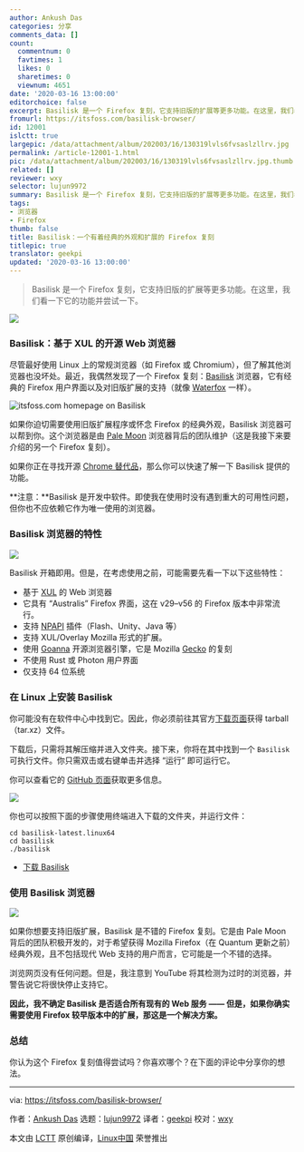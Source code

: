 ```yaml
---
author: Ankush Das
categories: 分享
comments_data: []
count:
  commentnum: 0
  favtimes: 1
  likes: 0
  sharetimes: 0
  viewnum: 4651
date: '2020-03-16 13:00:00'
editorchoice: false
excerpt: Basilisk 是一个 Firefox 复刻，它支持旧版的扩展等更多功能。在这里，我们看一下它的功能并尝试一下。
fromurl: https://itsfoss.com/basilisk-browser/
id: 12001
islctt: true
largepic: /data/attachment/album/202003/16/130319lvls6fvsaslzllrv.jpg
permalink: /article-12001-1.html
pic: /data/attachment/album/202003/16/130319lvls6fvsaslzllrv.jpg.thumb.jpg
related: []
reviewer: wxy
selector: lujun9972
summary: Basilisk 是一个 Firefox 复刻，它支持旧版的扩展等更多功能。在这里，我们看一下它的功能并尝试一下。
tags:
- 浏览器
- Firefox
thumb: false
title: Basilisk：一个有着经典的外观和扩展的 Firefox 复刻
titlepic: true
translator: geekpi
updated: '2020-03-16 13:00:00'
---
```



> 
> Basilisk 是一个 Firefox 复刻，它支持旧版的扩展等更多功能。在这里，我们看一下它的功能并尝试一下。
> 
> 
> 


![](/data/attachment/album/202003/16/130319lvls6fvsaslzllrv.jpg)


### Basilisk：基于 XUL 的开源 Web 浏览器


尽管最好使用 Linux 上的常规浏览器（如 Firefox 或 Chromium），但了解其他浏览器也没坏处。最近，我偶然发现了一个 Firefox 复刻：[Basilisk](https://www.basilisk-browser.org/) 浏览器，它有经典的 Firefox 用户界面以及对旧版扩展的支持（就像 [Waterfox](https://itsfoss.com/waterfox-browser/) 一样）。


![itsfoss.com homepage on Basilisk](/data/attachment/album/202003/16/130043im3hfx588f3n5699.jpg)


如果你迫切需要使用旧版扩展程序或怀念 Firefox 的经典外观，Basilisk 浏览器可以帮到你。这个浏览器是由 [Pale Moon](https://www.palemoon.org) 浏览器背后的团队维护（这是我接下来要介绍的另一个 Firefox 复刻）。


如果你正在寻找开源 [Chrome 替代品](https://itsfoss.com/open-source-browsers-linux/)，那么你可以快速了解一下 Basilisk 提供的功能。


**注意：**Basilisk 是开发中软件。即使我在使用时没有遇到重大的可用性问题，但你也不应依赖它作为唯一使用的浏览器。


### Basilisk 浏览器的特性


![](/data/attachment/album/202003/16/130047sydpf3y6gsbhdfhq.jpg)


Basilisk 开箱即用。但是，在考虑使用之前，可能需要先看一下以下这些特性：


* 基于 [XUL](https://developer.mozilla.org/en-US/docs/Archive/Mozilla/XUL) 的 Web 浏览器
* 它具有 “Australis” Firefox 界面，这在 v29–v56 的 Firefox 版本中非常流行。
* 支持 [NPAPI](https://wiki.mozilla.org/NPAPI) 插件（Flash、Unity、Java 等）
* 支持 XUL/Overlay Mozilla 形式的扩展。
* 使用 [Goanna](https://en.wikipedia.org/wiki/Goanna_(software)) 开源浏览器引擎，它是 Mozilla [Gecko](https://developer.mozilla.org/en-US/docs/Mozilla/Gecko) 的复刻
* 不使用 Rust 或 Photon 用户界面
* 仅支持 64 位系统


### 在 Linux 上安装 Basilisk


你可能没有在软件中心中找到它。因此，你必须前往其官方[下载页面](https://www.basilisk-browser.org/download.shtml)获得 tarball（tar.xz）文件。


下载后，只需将其解压缩并进入文件夹。接下来，你将在其中找到一个 `Basilisk` 可执行文件。你只需双击或右键单击并选择 “运行” 即可运行它。


你可以查看它的 [GitHub 页面](https://github.com/MoonchildProductions/Basilisk)获取更多信息。


![](/data/attachment/album/202003/16/130048jt7bjywvxxz9uwuf.jpg)


你也可以按照下面的步骤使用终端进入下载的文件夹，并运行文件：



```
cd basilisk-latest.linux64
cd basilisk
./basilisk
```

* [下载 Basilisk](https://www.basilisk-browser.org/)


### 使用 Basilisk 浏览器


![](/data/attachment/album/202003/16/130049snutxfmrvyprtvnn.jpg)


如果你想要支持旧版扩展，Basilisk 是不错的 Firefox 复刻。它是由 Pale Moon 背后的团队积极开发的，对于希望获得 Mozilla Firefox（在 Quantum 更新之前）经典外观，且不包括现代 Web 支持的用户而言，它可能是一个不错的选择。


浏览网页没有任何问题。但是，我注意到 YouTube 将其检测为过时的浏览器，并警告说它将很快停止支持它。


**因此，我不确定 Basilisk 是否适合所有现有的 Web 服务 —— 但是，如果你确实需要使用 Firefox 较早版本中的扩展，那这是一个解决方案。**


### 总结


你认为这个 Firefox 复刻值得尝试吗？你喜欢哪个？在下面的评论中分享你的想法。




---


via: <https://itsfoss.com/basilisk-browser/>


作者：[Ankush Das](https://itsfoss.com/author/ankush/) 选题：[lujun9972](https://github.com/lujun9972) 译者：[geekpi](https://github.com/geekpi) 校对：[wxy](https://github.com/wxy)


本文由 [LCTT](https://github.com/LCTT/TranslateProject) 原创编译，[Linux中国](https://linux.cn/) 荣誉推出